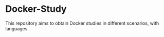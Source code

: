 # Docker-Study

This repository aims to obtain Docker studies in different scenarios, with languages.
